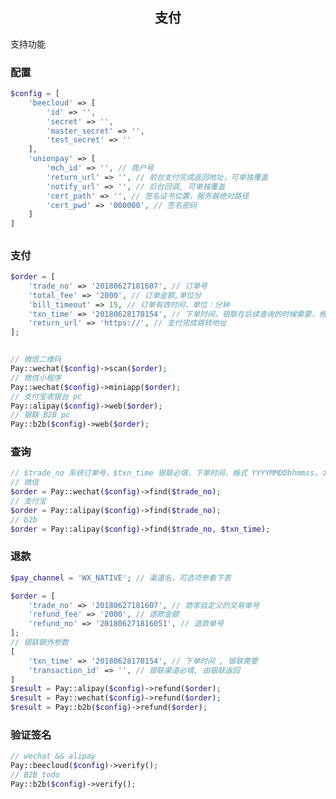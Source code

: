 <div data-type="alignment" data-value="center" style="text-align:center">
  <h2 id="bn8zcv" data-type="h">
    <a class="anchor" id="支付" href="#bn8zcv"></a>支付</h2>
  <div data-type="p"></div>
</div>

支持功能


### 配置
```php
$config = [
    'beecloud' => [
        'id' => '',
        'secret' => '',
        'master_secret' => '',
        'test_secret' => ''
    ],
    'unionpay' => [
        'mch_id' => '', // 商户号
        'return_url' => '', // 前台支付完成返回地址，可单独覆盖
        'notify_url' => '', // 后台回调, 可单独覆盖
        'cert_path' => '', // 签名证书位置，服务器绝对路径
        'cert_pwd' => '000000', // 签名密码
    ]
]
```

## 
### 支付

```php
$order = [
    'trade_no' => '20180627181607', // 订单号
    'total_fee' => '2000', // 订单金额,单位分
    'bill_timeout' => 15, // 订单有效时间，单位：分钟
    'txn_time' => '20180628170154', // 下单时间，银联在后续查询的时候需要，格式 YYYYMMDDhhmmss，北京时间
    'return_url' => 'https://', // 支付完成跳转地址
];


// 微信二维码
Pay::wechat($config)->scan($order);
// 微信小程序
Pay::wechat($config)->miniapp($order);
// 支付宝收银台 pc
Pay::alipay($config)->web($order);
// 银联 B2B pc
Pay::b2b($config)->web($order);
```

### 查询

```php
// $trade_no 系统订单号，$txn_time 银联必填，下单时间，格式 YYYYMMDDhhmmss，北京时间
// 微信
$order = Pay::wechat($config)->find($trade_no);
// 支付宝
$order = Pay::alipay($config)->find($trade_no);
// b2b
$order = Pay::alipay($config)->find($trade_no, $txn_time);
```

### 退款
```php
$pay_channel = 'WX_NATIVE'; // 渠道名，可选项参看下表

$order = [
    'trade_no' => '20180627181607', // 商家自定义的交易单号
    'refund_fee' => '2000', // 退款金额
    'refund_no' => '201806271816051', // 退款单号
];
// 银联额外参数
[
    'txn_time' => '20180628170154', // 下单时间 , 银联需要
    'transaction_id' => '', // 银联渠道必填, 由银联返回
]
$result = Pay::alipay($config)->refund($order);
$result = Pay::wechat($config)->refund($order);
$result = Pay::b2b($config)->refund($order);
```

### 验证签名
```php
// wechat && alipay 
Pay::beecloud($config)->verify();
// B2B todo
Pay::b2b($config)->verify();
```

